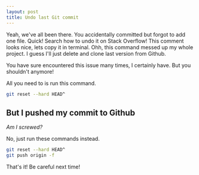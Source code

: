 ```yaml
---
layout: post
title: Undo last Git commit
---
```


Yeah, we've all been there. You accidentally committed but forgot to add one file. Quick! Search how to undo it on Stack Overflow! This comment looks nice, lets copy it in terminal. Ohh, this command messed up my whole project. I guess I'll just delete and clone last version from Github.

You have sure encountered this issue many times, I certainly have. But you shouldn't anymore!

All you need to is run this command.

```bash
git reset --hard HEAD^
```

## But I pushed my commit to Github

_Am I screwed?_

No, just run these commands instead.

```bash
git reset --hard HEAD^
git push origin -f
```

That's it! Be careful next time!
